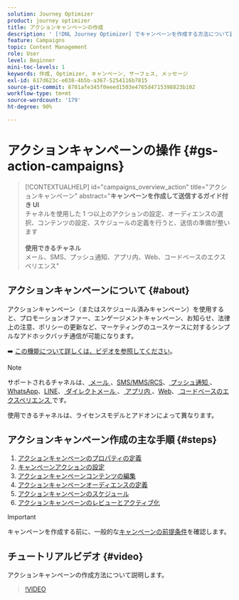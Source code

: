 ```yaml
---
solution: Journey Optimizer
product: journey optimizer
title: アクションキャンペーンの作成
description: ' [!DNL Journey Optimizer] でキャンペーンを作成する方法について説明します。'
feature: Campaigns
topic: Content Management
role: User
level: Beginner
mini-toc-levels: 1
keywords: 作成, Optimizer, キャンペーン, サーフェス, メッセージ
exl-id: 617d623c-e038-4b5b-a367-5254116b7815
source-git-commit: 8701afe345f0eeed1503e4765d4715398823b102
workflow-type: tm+mt
source-wordcount: '179'
ht-degree: 90%

---
```



# アクションキャンペーンの操作 {#gs-action-campaigns}

>[!CONTEXTUALHELP]
>id="campaigns_overview_action"
>title="アクションキャンペーン"
>abstract="**キャンペーンを作成して送信するガイド付き UI**<br/>&#x200B;チャネルを使用した 1 つ以上のアクションの設定、オーディエンスの選択、コンテンツの設定、スケジュールの定義を行うと、送信の準備が整います&#x200B;<br/><br/>**使用できるチャネル**<br/>&#x200B;メール、SMS、プッシュ通知、アプリ内、Web、コードベースのエクスペリエンス"

## アクションキャンペーンについて {#about}

アクションキャンペーン（またはスケジュール済みキャンペーン）を使用すると、プロモーションオファー、エンゲージメントキャンペーン、お知らせ、法律上の注意、ポリシーの更新など、マーケティングのユースケースに対するシンプルなアドホックバッチ通信が可能になります。

➡️ [この機能について詳しくは、ビデオを参照してください](#video)。


>[!NOTE]
>
>サポートされるチャネルは、[ メール ](../email/get-started-email.md)、[SMS/MMS/RCS](../sms/get-started-sms.md)、[ プッシュ通知 ](../push/get-started-push.md)、[WhatsApp](../whatsapp/get-started-whatsapp.md)、[LINE](../line/get-started-line.md)、[ ダイレクトメール ](../direct-mail/get-started-direct-mail.md)、[ アプリ内 ](../in-app/get-started-in-app.md)、[Web](../web/get-started-web.md)、[ コードベースのエクスペリエンス ](../code-based/get-started-code-based.md) です。
>
>使用できるチャネルは、ライセンスモデルとアドオンによって異なります。

## アクションキャンペーン作成の主な手順 {#steps}

1. [アクションキャンペーンのプロパティの定義](campaign-properties.md)
1. [キャンペーンアクションの設定](campaign-action.md)
1. [アクションキャンペーンコンテンツの編集](campaign-content.md)
1. [アクションキャンペーンオーディエンスの定義](campaign-audience.md)
1. [アクションキャンペーンのスケジュール](campaign-schedule.md)
1. [アクションキャンペーンのレビューとアクティブ化](review-activate-campaign.md)

>[!IMPORTANT]
>
>キャンペーンを作成する前に、一般的な[キャンペーンの前提条件](../campaigns/get-started-with-campaigns.md#prerequisites)を確認します。

## チュートリアルビデオ {#video}

アクションキャンペーンの作成方法について説明します。

>[!VIDEO](https://video.tv.adobe.com/v/3412405?quality=12&captions=jpn)

